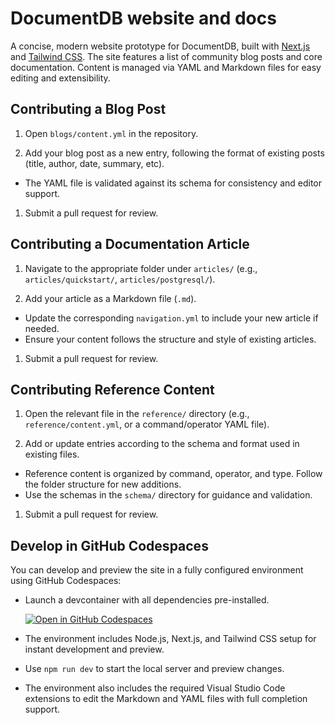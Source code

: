 # DocumentDB website and docs

A concise, modern website prototype for DocumentDB, built with [Next.js](https://nextjs.org/) and [Tailwind CSS](https://tailwindcss.com/). The site features a list of community blog posts and core documentation. Content is managed via YAML and Markdown files for easy editing and extensibility.

## Contributing a Blog Post

1. Open `blogs/content.yml` in the repository.

1. Add your blog post as a new entry, following the format of existing posts (title, author, date, summary, etc).
  - The YAML file is validated against its schema for consistency and editor support.

1. Submit a pull request for review.


## Contributing a Documentation Article

1. Navigate to the appropriate folder under `articles/` (e.g., `articles/quickstart/`, `articles/postgresql/`).

1. Add your article as a Markdown file (`.md`).
  - Update the corresponding `navigation.yml` to include your new article if needed.
  - Ensure your content follows the structure and style of existing articles.

1. Submit a pull request for review.

## Contributing Reference Content

1. Open the relevant file in the `reference/` directory (e.g., `reference/content.yml`, or a command/operator YAML file).

1. Add or update entries according to the schema and format used in existing files.
  - Reference content is organized by command, operator, and type. Follow the folder structure for new additions.
  - Use the schemas in the `schema/` directory for guidance and validation.

1. Submit a pull request for review.

## Develop in GitHub Codespaces

You can develop and preview the site in a fully configured environment using GitHub Codespaces:

- Launch a devcontainer with all dependencies pre-installed.

  [![Open in GitHub Codespaces](https://github.com/codespaces/badge.svg)](https://codespaces.new/documentdb/documentdb.github.io)

- The environment includes Node.js, Next.js, and Tailwind CSS setup for instant development and preview.

- Use `npm run dev` to start the local server and preview changes.

- The environment also includes the required Visual Studio Code extensions to edit the Markdown and YAML files with full completion support.
